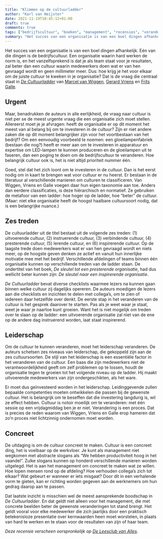```yaml
---
title: "Klimmen op de cultuurladder"
author: "Karl van Heijster"
date: 2021-11-19T10:45:12+01:00
draft: true
comments: true
tags: ["bedrijfscultuur", "boeken", "management", "recensies", "verandering"]
summary: "Het succes van een organisatie is van een boel dingen afhankelijk. Eén van die dingen is de bedrijfscultuur. Een organisatie waarin hard werken de norm is, en het vanzelfsprekend is dat je als team staat voor je resultaten, zal beter dan een cultuur waarin medewerkers doen wat er van hen gevraagd wordt en geen millimeter meer. Dus: hoe krijg je het voor elkaar om de juiste cultuur te kweken in je organisatie? Dat is de vraag die centraal staat in *De Cultuurladder* van Marcel van Wiggen, Gerard Vriens en Frits Galle."
---
```


Het succes van een organisatie is van een boel dingen afhankelijk. Eén van die dingen is de bedrijfscultuur. Een organisatie waarin hard werken de norm is, en het vanzelfsprekend is dat je als team staat voor je resultaten, zal beter dan een cultuur waarin medewerkers doen wat er van hen gevraagd wordt en geen millimeter meer. Dus: hoe krijg je het voor elkaar om de juiste cultuur te kweken in je organisatie? Dat is de vraag die centraal staat in [*De Cultuurladder*](https://www.atlascontact.nl/boek/de-cultuurladder/) van [Marcel van Wiggen](https://www.per4mance.nl/over-per4mance/marcel-van-wiggen), [Gerard Vriens](https://www.per4mance.nl/over-per4mance/gerard-vriens) en [Frits Galle](https://www.per4mance.nl/over-per4mance/frits-galle).


## Urgent


Maar, benadrukken de auteurs in alle eerlijkheid, de vraag naar cultuur is niet per se de meest urgente vraag die een organisatie zich moet stellen. Allereerst moet je je afvragen: heeft de organisatie er op dit moment het meest van al belang bij om te investeren in de cultuur? Zijn er niet andere zaken die op dit moment belangrijker zijn voor het voortbestaan van het bedrijf? Om een eenvoudig voorbeeld te noemen: een gloeilampenfabriek (bestaan die nog?) heeft er meer aan om te investeren in apparatuur en expertise om LED-lampen te kunnen produceren en de gloeilampen uit te faseren, dan een poging te doen om de bedrijfscultuur te veranderen. Hoe belangrijk cultuur ook is, het is niet altijd prioriteit nummer één.


Goed, stel dat het zich loont om te investeren in de cultuur. Dan is het eerst nodig om in kaart te brengen wat voor cultuur er nu heerst. Er bestaan in de literatuur al verschillende manieren om culturen te classificeren. Van Wiggen, Vriens en Galle voegen daar hun eigen taxonomie aan toe. Anders dan eerdere classificaties, is deze hiërarchisch en normatief. Ze gebruiken de metafoor van een ladder: hoe hoger op de ladder, hoe “beter” de cultuur. (Maar: niet elke organisatie heeft de hoogst haalbare cultuursoort nodig, dat is een belangrijke nuance.)


## Zes treden


De cultuurladder uit de titel bestaat uit de volgende zes treden: (1) uitvoerende cultuur, (2) instruerende cultuur, (3) verbindende cultuur, (4) presterende cultuur, (5) lerende cultuur, en (6) inspirerende cultuur. Op de laagste trede doen medewerkers wat er van hen gevraagd wordt en niets meer, op de hoogste geven denken ze actief en vanuit hun innerlijke motivatie mee met het bedrijf. Verschillende afdelingen of teams binnen één organisatie kunnen op verschillende treden van de ladder staan. De ondertitel van het boek, *De sleutel tot een presterende organisatie*, had dus wellicht beter kunnen zijn: *De sleutel naar een inspirerende organisatie*.


*De Cultuurladder* bevat diverse checklists waarmee lezers na kunnen gaan binnen welke cultuur zij dagelijks opereren. De auteurs moedigen de lezers aan die checklists en inzichten te delen met collega’s, om te zien of iedereen daar hetzelfde over denkt. De eerste stap in het veranderen van de cultuur is het gesprek daarover te starten. Pas als je weet waar je staat, weet je waar je naartoe kunt groeien. Want het is niet mogelijk om treden over te slaan op de ladder: een uitvoerende organisatie zal niet van de ene op de andere dag instruerend worden, laat staat inspirerend.


## Leiderschap


Om de cultuur te kunnen veranderen, moet het leiderschap veranderen. De auteurs schetsen zes niveaus van leiderschap, die gekoppeld zijn aan de zes cultuursoorten. De stijl van het leiderschap is een essentiële factor in het veranderen van de cultuur. Een baas die zijn medewerkers niet de verantwoordelijkheid geeft om zelf problemen op te lossen, houdt de organisatie tegen te groeien tot het volgende niveau op de ladder. Hij maakt uitvoerende medewerkers van zijn ondergeschikten, als het ware. 


Er moet dus geïnvesteerd worden in het leiderschap. Leidinggevende zullen bepaalde competenties moeten ontwikkelen die passen bij de gewenste cultuur. Het is belangrijk om te beseffen dat die investering langdurig is, wil ze effect hebben. Cultuur is notoir moeilijk om te veranderen: met één sessie op een vrijdagmiddag ben je er niet. Verandering is een proces. Dat is precies de reden waarom van Wiggen, Vriens en Galle erop hameren dat zo’n proces niet lichtzinnig ondernomen moet worden.


## Concreet


De uitdaging is om de cultuur concreet te maken. Cultuur is een concreet ding, het is voelbaar op de werkvloer. Je kunt als management niet wegkomen met abstracte slogans als “We hebben productiviteit hoog in het vaandel”. Zulke slogans kunnen op honderd verschillende manieren worden uitgelegd. Het is aan het management om concreet te maken wat ze willen. Hoe lopen mensen rond op de afdeling? Hoe verhouden collega’s zich tot elkaar? Wat gebeurt er wanneer er iets misgaat? Door dit in een verhalende vorm te gieten, kan er richting worden gegeven aan de werknemers om hun gedrag daarop aan te passen.


Dat laatste inzicht is misschien wel de meest aansprekende boodschap in *De Cultuurladder*. En dat geldt niet alleen voor het management, die met concrete beelden beter de gewenste veranderingen tot stand brengt. Het geldt vooral voor elke medewerker die zich jaarlijks door een praktisch betekenisloze presentatie over kernwaarden heen moet worstelen, in plaats van hard te werken en te staan voor de resultaten van zijn of haar team.


*Deze recensie verscheen oorspronkelijk op [De Leesclub van Alles](https://deleesclubvanalles.nl/).*
